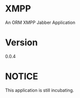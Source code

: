 # XMPP
An ORM XMPP Jabber Application

# Version
0.0.4

# NOTICE
This application is still incubating.